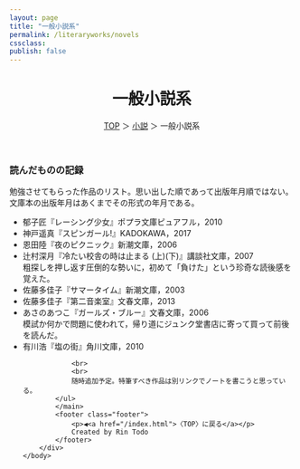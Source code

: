 ```yaml
---
layout: page
title: "一般小説系"
permalink: /literaryworks/novels
cssclass:
publish: false
---
```




<html lang="ja">
   <head>

   </head>
    <body>
        <div class="wrap">
            <header>
                <h1>一般小説系</h1>
                <span><a href="/index.html">TOP</a> ＞ <a href="/literaryworks.html">小説</a> ＞ 一般小説系</span>
            </header>
            <main>
            <h3>読んだものの記録</h3>勉強させてもらった作品のリスト。思い出した順であって出版年月順ではない。文庫本の出版年月はあくまでその形式の年月である。
            <ul>
                <li>郁子匠『レーシング少女』ポプラ文庫ピュアフル，2010</li>
                <li>神戸遥真『スピンガール!』KADOKAWA，2017</li>
                <li>恩田陸『夜のピクニック』新潮文庫，2006</li>
                <li>辻村深月『冷たい校舎の時は止まる (上)(下)』講談社文庫，2007</li>粗探しを押し返す圧倒的な勢いに，初めて「負けた」という珍奇な読後感を覚えた。
                <li>佐藤多佳子『サマータイム』新潮文庫，2003</li>
                <li>佐藤多佳子『第二音楽室』文春文庫，2013</li>
                <li>あさのあつこ『ガールズ・ブルー』文春文庫，2006</li>模試か何かで問題に使われて，帰り道にジュンク堂書店に寄って買って前後を読んだ。
                <li>有川浩『塩の街』角川文庫，2010</li>
                

                <br>
                <br>
                随時追加予定。特筆すべき作品は別リンクでノートを書こうと思っている。
            </ul>
            </main>
            <footer class="footer">
                <p>◀<a href="/index.html">〈TOP〉に戻る</a></p>
                Created by Rin Todo
            </footer>
        </div>
    </body>
</html>
